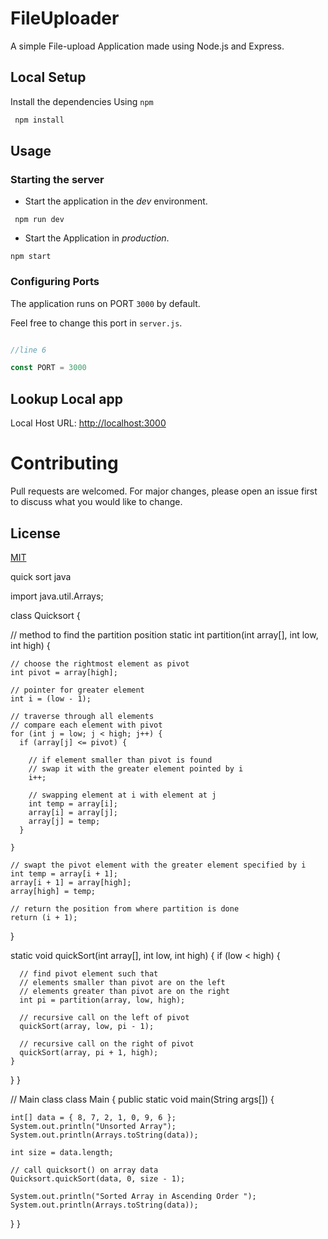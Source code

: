 # FileUploader

A simple File-upload Application made using Node.js and Express. 

## Local Setup

Install the dependencies Using `npm`

```bash
 npm install
```
## Usage

### Starting the server

- Start the application in the *dev* environment.
```
 npm run dev
```

- Start the Application in *production*.
```
npm start
```

### Configuring Ports
The application runs on PORT `3000` by default.

Feel free to change this port in `server.js`.
```javascript

//line 6

const PORT = 3000
```

## Lookup Local app

Local Host URL: [http://localhost:3000](http://localhost:3000)

# Contributing
Pull requests are welcomed. For major changes, please open an issue first to discuss what you would like to change.

## License
[MIT](https://choosealicense.com/licenses/mit/)




quick sort java

import java.util.Arrays;

class Quicksort {

  // method to find the partition position
  static int partition(int array[], int low, int high) {
    
    // choose the rightmost element as pivot
    int pivot = array[high];
    
    // pointer for greater element
    int i = (low - 1);

    // traverse through all elements
    // compare each element with pivot
    for (int j = low; j < high; j++) {
      if (array[j] <= pivot) {

        // if element smaller than pivot is found
        // swap it with the greater element pointed by i
        i++;

        // swapping element at i with element at j
        int temp = array[i];
        array[i] = array[j];
        array[j] = temp;
      }

    }

    // swapt the pivot element with the greater element specified by i
    int temp = array[i + 1];
    array[i + 1] = array[high];
    array[high] = temp;

    // return the position from where partition is done
    return (i + 1);
  }

  static void quickSort(int array[], int low, int high) {
    if (low < high) {

      // find pivot element such that
      // elements smaller than pivot are on the left
      // elements greater than pivot are on the right
      int pi = partition(array, low, high);
      
      // recursive call on the left of pivot
      quickSort(array, low, pi - 1);

      // recursive call on the right of pivot
      quickSort(array, pi + 1, high);
    }
  }
}

// Main class
class Main {
  public static void main(String args[]) {

    int[] data = { 8, 7, 2, 1, 0, 9, 6 };
    System.out.println("Unsorted Array");
    System.out.println(Arrays.toString(data));

    int size = data.length;

    // call quicksort() on array data
    Quicksort.quickSort(data, 0, size - 1);

    System.out.println("Sorted Array in Ascending Order ");
    System.out.println(Arrays.toString(data));
  }
}